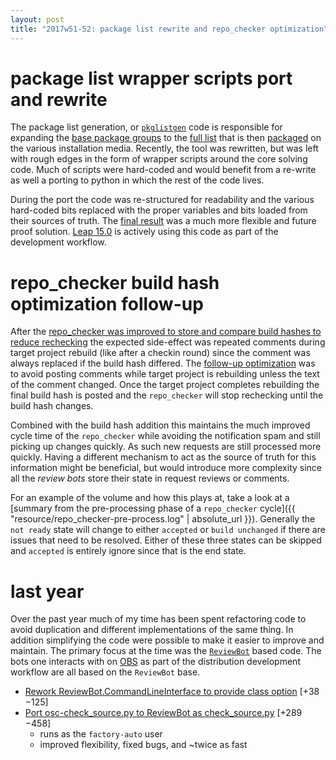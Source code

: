 ```yaml
---
layout: post
title: "2017w51-52: package list rewrite and repo_checker optimization"
---
```


# package list wrapper scripts port and rewrite

The package list generation, or [`pkglistgen`](https://github.com/openSUSE/osc-plugin-factory/blob/a7c4bcfd32a44d371b4e70f746f585a9022b4414/pkglistgen.py) code is responsible for expanding the [base package groups](https://build.opensuse.org/package/view_file/openSUSE:Leap:15.0/000package-groups/groups.yml?expand=1) to the [full list](https://build.opensuse.org/package/show/openSUSE:Leap:15.0/000product) that is then [packaged](https://build.opensuse.org/package/show/openSUSE:Leap:15.0/000release-packages) on the various installation media. Recently, the tool was rewritten, but was left with rough edges in the form of wrapper scripts around the core solving code. Much of scripts were hard-coded and would benefit from a re-write as well a porting to python in which the rest of the code lives.

During the port the code was re-structured for readability and the various hard-coded bits replaced with the proper variables and bits loaded from their sources of truth. The [final result](https://github.com/openSUSE/osc-plugin-factory/pull/1312) was a much more flexible and future proof solution. [Leap 15.0](https://build.opensuse.org/project/show/openSUSE:Leap:15.0) is actively using this code as part of the development workflow.

# repo_checker build hash optimization follow-up

After the [repo_checker was improved to store and compare build hashes to reduce rechecking](https://github.com/openSUSE/osc-plugin-factory/pull/1229) the expected side-effect was repeated comments during target project rebuild (like after a checkin round) since the comment was always replaced if the build hash differed. The [follow-up optimization](https://github.com/openSUSE/osc-plugin-factory/pull/1316) was to avoid posting comments while target project is rebuilding unless the text of the comment changed. Once the target project completes rebuilding the final build hash is posted and the `repo_checker` will stop rechecking until the build hash changes.

Combined with the build hash addition this maintains the much improved cycle time of the `repo_checker` while avoiding the notification spam and still picking up changes quickly. As such new requests are still processed more quickly. Having a different mechanism to act as the source of truth for this information might be beneficial, but would introduce more complexity since all the _review bots_ store their state in request reviews or comments.

For an example of the volume and how this plays at, take a look at a [summary from the pre-processing phase of a `repo_checker` cycle]({{ "resource/repo_checker-pre-process.log" | absolute_url }}). Generally the `not ready` state will change to either `accepted` or `build unchanged` if there are issues that need to be resolved. Either of these three states can be skipped and `accepted` is entirely ignore since that is the end state.

# last year

Over the past year much of my time has been spent refactoring code to avoid duplication and different implementations of the same thing. In addition simplifying the code were possible to make it easier to improve and maintain. The primary focus at the time was the [`ReviewBot`](https://github.com/openSUSE/osc-plugin-factory/blob/a7c4bcfd32a44d371b4e70f746f585a9022b4414/ReviewBot.py) based code. The bots one interacts with on [OBS](https://build.opensuse.org/) as part of the distribution development workflow are all based on the `ReviewBot` base.

- [Rework ReviewBot.CommandLineInterface to provide class option](https://github.com/openSUSE/osc-plugin-factory/pull/622) [+38 −125]
- [Port osc-check_source.py to ReviewBot as check_source.py](https://github.com/openSUSE/osc-plugin-factory/pull/623) [+289 −458]
  - runs as the `factory-auto` user
  - improved flexibility, fixed bugs, and ~twice as fast
